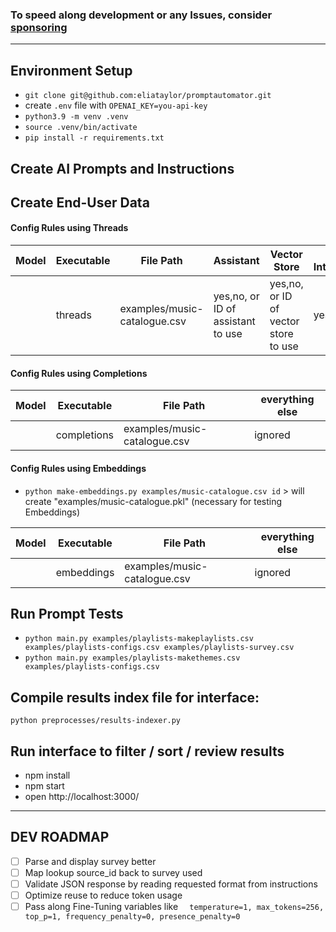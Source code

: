 ### To speed along development or any Issues, consider [sponsoring](https://github.com/sponsors/eliataylor)

-----

## Environment Setup 
- `git clone git@github.com:eliataylor/promptautomator.git`
- create `.env` file with `OPENAI_KEY=you-api-key`
- `python3.9 -m venv .venv`
- `source .venv/bin/activate`
- `pip install -r requirements.txt`


## Create AI Prompts and Instructions

## Create End-User Data

#### Config Rules using Threads
| Model            | Executable | File Path                    | Assistant                         | Vector Store                         | Code Interpreter              | 
|------------------|------------|------------------------------|------------------------------|--------------------------------------|-------------------------------|
|                  | threads    | examples/music-catalogue.csv | yes,no, or ID of assistant to use | yes,no, or ID of vector store to use | yes,no |


#### Config Rules using Completions
| Model            | Executable  | File Path    |      everything else |
|------------------|-------------|----------|----------------------|
|                  | completions | examples/music-catalogue.csv | ignored              |



#### Config Rules using Embeddings
- `python make-embeddings.py examples/music-catalogue.csv id` > will create "examples/music-catalogue.pkl" (necessary for testing Embeddings)

| Model            | Executable  | File Path    |      everything else |
|------------------|------------|----------|----------------------|
|                  | embeddings  | examples/music-catalogue.csv | ignored              |


## Run Prompt Tests 
- `python main.py examples/playlists-makeplaylists.csv examples/playlists-configs.csv examples/playlists-survey.csv`
- `python main.py examples/playlists-makethemes.csv examples/playlists-configs.csv`


## Compile results index file for interface:
`python preprocesses/results-indexer.py`

## Run interface to filter / sort / review results
- npm install
- npm start
- open http://localhost:3000/

--------

## DEV ROADMAP
- [ ] Parse and display survey better
- [ ] Map lookup source_id back to survey used
- [ ] Validate JSON response by reading requested format from instructions
- [ ] Optimize reuse to reduce token usage
- [ ] Pass along Fine-Tuning variables like `  temperature=1, max_tokens=256, top_p=1, frequency_penalty=0, presence_penalty=0`
